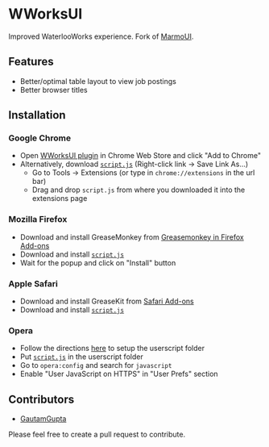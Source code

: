 # WWorksUI

Improved WaterlooWorks experience. Fork of [MarmoUI](https://github.com/lishid/MarmoUI).

## Features

 * Better/optimal table layout to view job postings
 * Better browser titles

## Installation

### Google Chrome
 * Open [WWorksUI plugin](https://chrome.google.com/webstore/detail/wworksui/pifacaonomblmikddmennhodpjncoclp) in Chrome Web Store and click "Add to Chrome"
 * Alternatively, download [`script.js`](https://raw.githubusercontent.com/ProductVisionClub/WWorksUI/master/WWorksUI-Chrome/scripts/script.js) (Right-click link -> Save Link As...)
    - Go to Tools -> Extensions (or type in `chrome://extensions` in the url bar)
    - Drag and drop `script.js` from where you downloaded it into the extensions page

### Mozilla Firefox
 * Download and install GreaseMonkey from [Greasemonkey in Firefox Add-ons](https://addons.mozilla.org/en-US/firefox/addon/greasemonkey/)
 * Download and install [`script.js`](https://raw.githubusercontent.com/ProductVisionClub/WWorksUI/master/WWorksUI-Chrome/scripts/script.js)
 * Wait for the popup and click on "Install" button

### Apple Safari
 * Download and install GreaseKit from [Safari Add-ons](http://safariaddons.com/en-US/safari/addon/43)
 * Download and install [`script.js`](https://raw.githubusercontent.com/ProductVisionClub/WWorksUI/master/WWorksUI-Chrome/scripts/script.js)

### Opera
 * Follow the directions [here](http://www.opera.com/docs/userjs/using/#writingscripts) to setup the userscript folder
 * Put [`script.js`](https://raw.githubusercontent.com/ProductVisionClub/WWorksUI/master/WWorksUI-Chrome/scripts/script.js) in the userscript folder
 * Go to `opera:config` and search for `javascript`
 * Enable "User JavaScript on HTTPS" in "User Prefs" section
 
## Contributors

 * [GautamGupta](https://github.com/GautamGupta)

Please feel free to create a pull request to contribute.